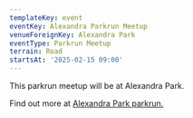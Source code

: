 ```yaml
---
templateKey: event
eventKey: Alexandra Parkrun Meetup
venueForeignKey: Alexandra Park
eventType: Parkrun Meetup
terrain: Road
startsAt: '2025-02-15 09:00'
---
```

This parkrun meetup will be at Alexandra Park.

Find out more at [Alexandra Park parkrun.](https://www.parkrun.org.uk/alexandra/)